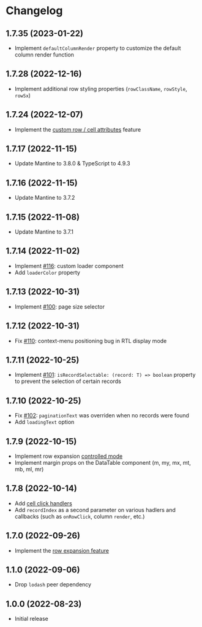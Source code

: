 # Changelog

## 1.7.35 (2023-01-22)
- Implement `defaultColumnRender` property to customize the default column render function 

## 1.7.28 (2022-12-16)
- Implement additional row styling properties (`rowClassName`, `rowStyle`, `rowSx`) 

## 1.7.24 (2022-12-07)
- Implement the [custom row / cell attributes](https://icflorescu.github.io/mantine-datatable/examples/custom-row-or-cell-attributes) feature 

## 1.7.17 (2022-11-15)
- Update Mantine to 3.8.0 & TypeScript to 4.9.3 

## 1.7.16 (2022-11-15)
- Update Mantine to 3.7.2

## 1.7.15 (2022-11-08)
- Update Mantine to 3.7.1

## 1.7.14 (2022-11-02)
- Implement [#116](https://github.com/icflorescu/mantine-datatable/issues/116): custom loader component
- Add `loaderColor` property  

## 1.7.13 (2022-10-31)
- Implement [#100](https://github.com/icflorescu/mantine-datatable/issues/100): page size selector  

## 1.7.12 (2022-10-31)
- Fix [#110](https://github.com/icflorescu/mantine-datatable/issues/110): context-menu positioning bug in RTL display mode

## 1.7.11 (2022-10-25)
- Implement [#101](https://github.com/icflorescu/mantine-datatable/issues/101): `isRecordSelectable: (record: T) => boolean` property to prevent the selection of certain records

## 1.7.10 (2022-10-25)
- Fix [#102](https://github.com/icflorescu/mantine-datatable/issues/102): `paginationText` was overriden when no records were found
- Add `loadingText` option

## 1.7.9 (2022-10-15)
- Implement row expansion [controlled mode](https://icflorescu.github.io/mantine-datatable/examples/row-expansion-examples)
- Implement margin props on the DataTable component (m, my, mx, mt, mb, ml, mr)

## 1.7.8 (2022-10-14)
- Add [cell click handlers](https://icflorescu.github.io/mantine-datatable/examples/handling-cell-clicks)
- Add `recordIndex` as a second parameter on various hadlers and callbacks (such as `onRowClick`, column `render`, etc.)

## 1.7.0 (2022-09-26)
- Implement the [row expansion feature](https://icflorescu.github.io/mantine-datatable/examples/expanding-rows)

## 1.1.0 (2022-09-06)
- Drop `lodash` peer dependency

## 1.0.0 (2022-08-23)
- Initial release
